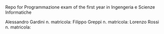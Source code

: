 Repo for Programmazione exam of the first year in Ingengeria e Scienze Informatiche

Alessandro Gardini n. matricola:
Filippo Greppi n. matricola:
Lorenzo Rossi n. matricola:



